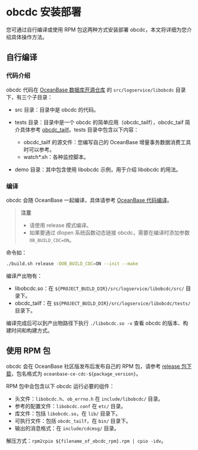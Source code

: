 # obcdc 安装部署

您可通过自行编译或使用 RPM 包这两种方式安装部署 obcdc，本文将详细为您介绍具体操作方法。

## 自行编译

### 代码介绍

obcdc 代码在 [OceanBase 数据库开源仓库](https://github.com/oceanbase/oceanbase) 的 `src/logservice/libobcdc` 目录下，有三个子目录：

* src 目录：目录中是 obcdc 的代码。
* tests 目录：目录中是一个 obcdc 的简单应用（obcdc_tailf），obcdc_taif 简介具体参考 [obcdc_tailf](3.obcdc_tailf.md)。tests 目录中包含以下内容：

  * obcdc_tailf 的源文件：您编写自己的 OceanBase 增量事务数据消费工具时可以参考。
  * watch\*.sh：各种监控脚本。

* demo 目录：其中包含使用 libobcdc 示例，用于介绍 libobcdc 的用法。

### 编译

obcdc 会随 OceanBase 一起编译，具体请参考 [OceanBase 代码编译](https://github.com/oceanbase/oceanbase/blob/master/README-CN.md#%E5%A6%82%E4%BD%95%E6%9E%84%E5%BB%BA)。

>**注意**
>
>* 请使用 release 模式编译。
>* 如果要通过 dlopen 系统函数动态链接 obcdc，需要在编译时添加参数`OB_BUILD_CDC=ON`。

命令如：

```bash
./build.sh release -DOB_BUILD_CDC=ON --init --make
```

编译产出物有：

* libobcdc.so：在 `${PROJECT_BUILD_DIR}/src/logservice/libobcdc/src/` 目录下。
* obcdc_tailf：在 `$${PROJECT_BUILD_DIR}/src/logservice/libobcdc/tests/` 目录下。

编译完成后可以到产出物路径下执行 `./libobcdc.so -v` 查看 obcdc 的版本、构建时间和构建方式。

## 使用 RPM 包

obcdc 会在 OceanBase 社区版发布后发布自己的 RPM 包，请参考 [release 包下载](https://github.com/oceanbase/oceanbase/releases)，包名格式为 `oceanbase-ce-cdc-${package_version}`。

RPM 包中会包含以下 obcdc 运行必要的组件：

* 头文件：`libobcdc.h`、`ob_errno.h` 在 `include/libobcdc/` 目录。
* 参考的配置文件：`libobcdc.conf` 在 `etc/` 目录。
* 库文件：包括 `libobcdc.so`，在 `lib/` 目录下。
* 可执行文件：包括 `obcdc_tailf`，在 `bin/` 目录下。
* 输出的消息格式：在 `include/cdcmsg/` 目录。

解压方式：`rpm2cpio ${filename_of_obcdc_rpm}.rpm | cpio -idv`。
